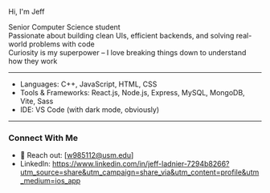 Hi, I'm Jeff

  Senior Computer Science student  
  Passionate about building clean UIs, efficient backends, and solving real-world problems with code  
  Curiosity is my superpower – I love breaking things down to understand how they work  

---

  - Languages: C++, JavaScript, HTML, CSS
  - Tools & Frameworks: React.js, Node.js, Express, MySQL, MongoDB, Vite, Sass
  - IDE: VS Code (with dark mode, obviously)

---

### Connect With Me
  - 📧 Reach out: [w985112@usm.edu]
  - LinkedIn: https://www.linkedin.com/in/jeff-ladnier-7294b8266?utm_source=share&utm_campaign=share_via&utm_content=profile&utm_medium=ios_app
